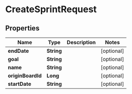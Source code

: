 

# CreateSprintRequest


## Properties

| Name | Type | Description | Notes |
|------------ | ------------- | ------------- | -------------|
|**endDate** | **String** |  |  [optional] |
|**goal** | **String** |  |  [optional] |
|**name** | **String** |  |  [optional] |
|**originBoardId** | **Long** |  |  [optional] |
|**startDate** | **String** |  |  [optional] |



